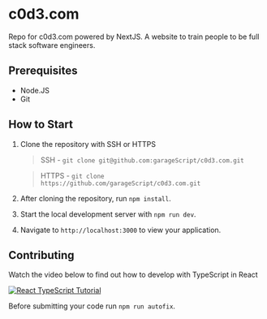 # c0d3.com

Repo for c0d3.com powered by NextJS. A website to train people to be full stack software engineers.

## Prerequisites

- Node.JS
- Git

## How to Start

1. Clone the repository with SSH or HTTPS
    > SSH - `git clone git@github.com:garageScript/c0d3.com.git` 
    
    > HTTPS - `git clone https://github.com/garageScript/c0d3.com.git`
2. After cloning the repository, run `npm install`.
3. Start the local development server with `npm run dev`.
4. Navigate to `http://localhost:3000` to view your application.

## Contributing

Watch the video below to find out how to develop with TypeScript in React

[![React TypeScript Tutorial](http://i3.ytimg.com/vi/Z5iWr6Srsj8/hqdefault.jpg)](https://www.youtube.com/watch?v=Z5iWr6Srsj8)

Before submitting your code run `npm run autofix`.